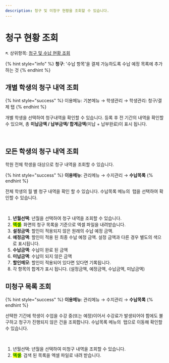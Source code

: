 ```yaml
---
description: 청구 및 미청구 현황을 조회할 수 있습니다.
---
```


# 청구 현황 조회

↖ 상위항목: [청구 및 수납 현황 조회](./)

{% hint style="info" %}
**청구**: '수납 항목'을 결제 가능하도록 수납 예정 목록에 추가하는 것
{% endhint %}

## 개별 학생의 청구 내역 조회

{% hint style="success" %}
이용메뉴: 기본메뉴 → 학생관리 → 학생관리: 청구/결제 탭&#x20;
{% endhint %}

개별 학생을 선택하여 청구내역을 확인할 수 있습니다. 등록 후 전 기간의 내역을 확인할 수 있으며, 총 **미납금액 / 납부금액/ 합계금액**(미납 + 납부완료)이 표시 됩니다.

<figure><img src="../../.gitbook/assets/학생_청구내역조회 (1).png" alt=""><figcaption></figcaption></figure>

## 모든 학생의 청구 내역 조회

학원 전체 학생을 대상으로 청구 내역을 조회할 수 있습니다.

{% hint style="success" %}
**이용메뉴**: 관리메뉴 → 수지관리  → **수납목록**
{% endhint %}

전체 학생의 월 별 청구 내역을 확인 할 수 있습니다. 수납목록 메뉴의 <img src="../../.gitbook/assets/tab_청구목록.png" alt="" data-size="line"> 탭을 선택하여 확인할 수 있습니다.

<figure><img src="../../.gitbook/assets/전체학생 청구목록 조회.png" alt=""><figcaption></figcaption></figure>

1. **년월선택**: 년월을 선택하여 청구 내역을 조회할 수 있습니다.
2. <mark style="color:green;">**엑셀**</mark>: 화면의 청구 목록을 기준으로 엑셀 파일을 내려받습니다.
3. **설정금액**: 할인이 적용되지 않은 원래의 수납 예정 금액.
4. **예정금액**: 할인이 적용 된 최종 수납 예정 금액. 설정 금액과 다른 경우 별도의 색으로 표시됩니다.
5. **수납금액**: 수납이 완료 된 금액
6. **미납금액**: 수납이 되지 않은 금액
7. **할인메모**: 할인이 적용되어 있다면 있다면 기록됩니다.
8. 각 항목의 합계가 표시 됩니다. (설정금액, 예정금액, 수납금액, 미납금액)

## 미청구 목록 조회

{% hint style="success" %}
**이용메뉴**: 관리메뉴 → 수지관리  → **수납목록**
{% endhint %}

선택한 기간에 학생이 수업을 수강 중(또는 예정)이어서 수강료가 발생되어야 함에도 불구하고 청구가 진행되지 않은 건을 조회합니다. 수납목록 메뉴의 <img src="../../.gitbook/assets/tab_미청구목록.png" alt="" data-size="line"> 탭으로 이동해 확인할 수 있습니다.

<figure><img src="../../.gitbook/assets/미청구내역조회.png" alt=""><figcaption></figcaption></figure>

1. 년월선택: 년월을 선택하여 미청구 내역을 조회할 수 있습니다.
2. <mark style="color:green;">**엑셀**</mark>: 검색 된 목록을 엑셀 파일로 내려 받습니다.
